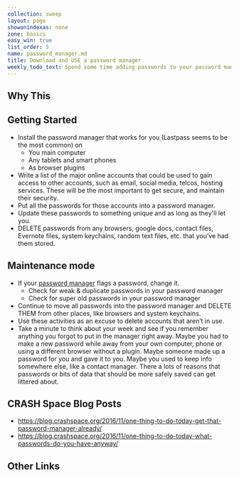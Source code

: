 ```yaml
---
collection: sweep
layout: page
showonindexas: none
zone: basics
easy_win: true
list_order: 5
name: password_manager.md
title: Download and USE a password manager
weekly_todo_text: Spend some time adding passwords to your password manager and updating flagged passwords.
---
```

## Why This


## Getting Started

* Install the password manager that works for you (Lastpass seems to be the most common) on
  * You main computer
  * Any tablets and smart phones
  * As browser plugins
* Write a list of the major online accounts that could be used to gain access to other accounts, such as email, social media, telcos, hosting services. These will be the most important to get secure, and maintain their security.
* Put all the passwords for those accounts into a password manager.
* Update these passwords to something unique and as long as they'll let you.
* DELETE passwords from any browsers, google docs, contact files, Evernote files, system keychains, random text files, etc. that you’ve had them stored.

## Maintenance mode

* If your [password manager](../zone00/password_manager.md) flags a password, change it.
  *  Check for weak & duplicate passwords in your password manager
  *  Check for super old passwords in your password manager
*   Continue to move all passwords into the password manager and DELETE THEM from other places, like browsers and system keychains.
*   Use these activities as an excuse to delete accounts that aren’t in use.
* Take a minute to think about your week and see if you remember anything you forgot to put in the manager right away. Maybe you had to make a new password while away from your own computer, phone or using a different browser without a plugin. Maybe someone made up a password for you and gave it to you. Maybe you used to keep info somewhere else, like a contact manager. There a lots of reasons that passwords or bits of data that should be more safely saved can get littered about.


## CRASH Space Blog Posts
* <https://blog.crashspace.org/2016/11/one-thing-to-do-today-get-that-password-manager-already/>
* <https://blog.crashspace.org/2016/11/one-thing-to-do-today-what-passwords-do-you-have-anyway/>

## Other Links
